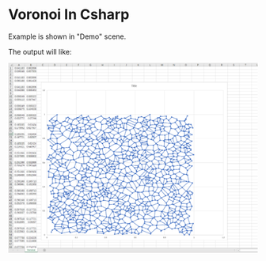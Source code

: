 # Voronoi In Csharp

Example is shown in "Demo" scene.

The output will like:

![Voronoi](Docs/voronoi_graph.png)